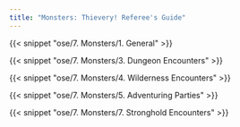 ```yaml
---
title: "Monsters: Thievery! Referee's Guide"
---
```


{{< snippet "ose/7. Monsters/1. General" >}}

{{< snippet "ose/7. Monsters/3. Dungeon Encounters" >}}

{{< snippet "ose/7. Monsters/4. Wilderness Encounters" >}}

{{< snippet "ose/7. Monsters/5. Adventuring Parties" >}}

{{< snippet "ose/7. Monsters/7. Stronghold Encounters" >}}
